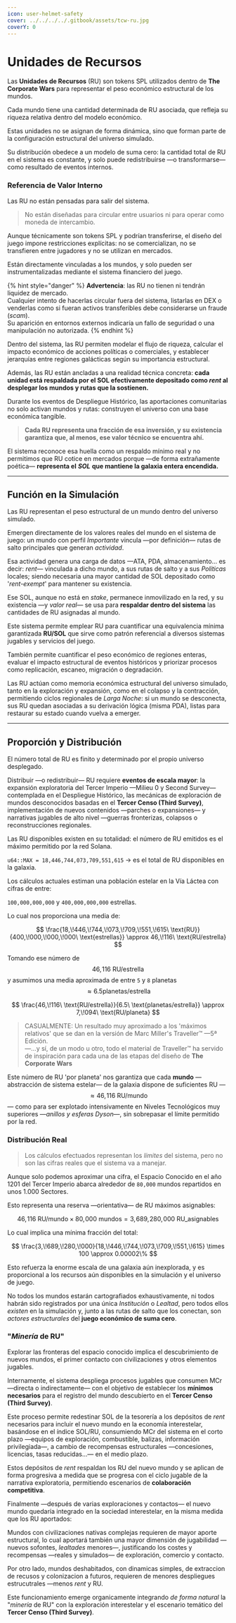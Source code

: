 ```yaml
---
icon: user-helmet-safety
cover: ../../../../.gitbook/assets/tcw-ru.jpg
coverY: 0
---
```


# Unidades de Recursos

Las **Unidades de Recursos** (RU) son tokens SPL utilizados dentro de **The Corporate Wars** para representar el peso económico estructural de los mundos.

Cada mundo tiene una cantidad determinada de RU asociada, que refleja su riqueza relativa dentro del modelo económico.

Estas unidades no se asignan de forma dinámica, sino que forman parte de la configuración estructural del universo simulado.

Su distribución obedece a un modelo de suma cero: la cantidad total de RU en el sistema es constante, y solo puede redistribuirse —o transformarse— como resultado de eventos internos.

### Referencia de Valor Interno

Las RU no están pensadas para salir del sistema.

> No están diseñadas para circular entre usuarios ni para operar como moneda de intercambio.

Aunque técnicamente son tokens SPL y podrían transferirse, el diseño del juego impone restricciones explícitas: no se comercializan, no se transfieren entre jugadores y no se utilizan en mercados.

Están directamente vinculadas a los mundos, y solo pueden ser instrumentalizadas mediante el sistema financiero del juego.

{% hint style="danger" %}
**Advertencia**: las RU no tienen ni tendrán liquidez de mercado.\
Cualquier intento de hacerlas circular fuera del sistema, listarlas en DEX o venderlas como si fueran activos transferibles debe considerarse un fraude (_scam_).\
Su aparición en entornos externos indicaría un fallo de seguridad o una manipulación no autorizada.
{% endhint %}

Dentro del sistema, las RU permiten modelar el flujo de riqueza, calcular el impacto económico de acciones políticas o comerciales, y establecer jerarquías entre regiones galácticas según su importancia estructural.

Además, las RU están ancladas a una realidad técnica concreta: **cada unidad está respaldada por el SOL efectivamente depositado como _rent_ al desplegar los mundos y rutas que la sostienen.**

Durante los eventos de Despliegue Histórico, las aportaciones comunitarias no solo activan mundos y rutas: construyen el universo con una base económica tangible.

> **Cada RU representa una fracción de esa inversión, y su existencia garantiza que, al menos, ese valor técnico se encuentra ahí.**

El sistema reconoce esa huella como un respaldo mínimo real y no permitimos que RU cotice en mercados porque —de forma extrañamente poética— **representa el** _**SOL**_ **que mantiene la galaxia entera encendida.**

***

## Función en la Simulación

Las RU representan el peso estructural de un mundo dentro del universo simulado.

Emergen directamente de los valores reales del mundo en el sistema de juego: un mundo con perfil _Importante_ vincula —por definición— rutas de salto principales que generan _actividad_.

Esa actividad genera una carga de datos —ATA, PDA, almacenamiento... es decir: _rent_— vinculada a dicho mundo, a sus rutas de salto y a sus _Políticas_ locales; siendo necesaria una mayor cantidad de SOL depositado como '_rent-exempt_' para mantener su existencia.

Ese SOL, aunque no está en _stake_, permanece inmovilizado en la red, y su existencia —y _valor real_— se usa para **respaldar dentro del sistema** las cantidades de RU asignadas al mundo.

Este sistema permite emplear RU para cuantificar una equivalencia mínima garantizada **RU/SOL** que sirve como patrón referencial a diversos sistemas jugables y servicios del juego.

También permite cuantificar el peso económico de regiones enteras, evaluar el impacto estructural de eventos históricos y priorizar procesos como replicación, escaneo, migración o degradación.

Las RU actúan como memoria económica estructural del universo simulado, tanto en la exploración y expansión, como en el colapso y la contracción, permitiendo ciclos regionales de _Larga Noche_: si un mundo se desconecta, sus RU quedan asociadas a su derivación lógica (misma PDA), listas para restaurar su estado cuando vuelva a emerger.

***

## Proporción y Distribución

El número total de RU es finito y determinado por el propio universo desplegado.

Distribuir —o redistribuir— RU requiere **eventos de escala mayor**: la expansión exploratoria del Tercer Imperio —Milieu 0 y Second Survey— contemplada en el Despliegue Histórico, las mecánicas de exploración de mundos desconocidos basadas en el **Tercer Censo (Third Survey)**, implementación de nuevos contenidos —parches o expansiones— y narrativas jugables de alto nivel —guerras fronterizas, colapsos o reconstrucciones regionales.

Las RU disponibles existen en su totalidad: el número de RU emitidos es el máximo permitido por la red Solana.

`u64::MAX = 18,446,744,073,709,551,615` → es el total de RU disponibles en la galaxia.

Los cálculos actuales estiman una población estelar en la Vía Láctea con cifras de entre:

`100,000,000,000` y `400,000,000,000` estrellas.

Lo cual nos proporciona una media de:

$$
\frac{18,\!446,\!744,\!073,\!709,\!551,\!615\ \text{RU}}{400,\!000,\!000,\!000\ \text{estrellas}} \approx 46,\!116\ \text{RU/estrella}
$$

Tomando ese número de $$46,\!116\ \text{RU/estrella}$$ y asumimos una media aproximada de entre `5` y `8` planetas $$\approx 6.5 \text{planetas/estrella}$$ 

$$
\frac{46,\!116\ \text{RU/estrella}}{6.5\ \text{planetas/estrella}} \approx 7,\!094\ \text{RU/planeta}
$$

> CASUALMENTE: Un resultado muy aproximado a los 'máximos relativos' que se dan en la versión de Marc Miller's Traveller™ —5ª Edición.\
> —...y sí, de un modo u otro, todo el material de Traveller™ ha servido de inspiración para cada una de las etapas del diseño de **The Corporate Wars**

Este número de RU 'por planeta' nos garantiza que cada **mundo** —abstracción de sistema estelar— de la galaxia dispone de suficientes RU —$$\approx 46,\!116\ \text{RU/mundo}$$— como para ser explotado intensivamente en Niveles Tecnológicos muy superiores —_anillos y esferas Dyson_—, sin sobrepasar el límite permitido por la red.

### Distribución Real

> Los cálculos efectuados representan los _límites_ del sistema, pero no son las cifras reales que el sistema va a manejar.

Aunque solo podemos aproximar una cifra, el Espacio Conocido en el año 1201 del Tercer Imperio abarca alrededor de `80,000` mundos repartidos en unos 1.000 Sectores.

Esto representa una reserva —orientativa— de RU máximos asignables:

$$
46,\!116\ \text{RU/mundo} \times 80,\!000\ \text{mundos} = 3,\!689,\!280,\!000\ \text{RU_{asignables}}
$$

Lo cual implica una mínima fracción del total:

$$
\frac{3,\!689,\!280,\!000}{18,\!446,\!744,\!073,\!709,\!551,\!615} \times 100 \approx 0.00002\%
$$

Esto refuerza la enorme escala de una galaxia aún inexplorada, y es proporcional a los recursos aún disponibles en la simulación y el universo de juego.

No todos los mundos estarán cartografiados exhaustivamente, ni todos habrán sido registrados por una única _Institución_ o _Lealtad_, pero todos ellos _existen_ en la simulación y, junto a las rutas de salto que los conectan, son _actores estructurales_ del **juego económico de suma cero**.

### "_Minería_ de RU"

Explorar las fronteras del espacio conocido implica el descubrimiento de nuevos mundos, el primer contacto con civilizaciones y otros elementos jugables.

Internamente, el sistema despliega procesos jugables que consumen MCr —directa o indirectamente— con el objetivo de establecer los **mínimos necesarios** para el registro del mundo descubierto en el **Tercer Censo (Third Survey)**.

Este proceso permite redestinar SOL de la tesorería a los depósitos de _rent_ necesarios para incluir el nuevo mundo en la economía interestelar, basándose en el índice SOL/RU, consumiendo MCr del sistema en el corto plazo —equipos de exploración, combustible, balizas, información privilegiada—, a cambio de recompensas estructurales —concesiones, licencias, tasas reducidas...— en el medio plazo.

Estos depósitos de _rent_ respaldan los RU del nuevo mundo y se aplican de forma progresiva a medida que se progresa con el ciclo jugable de la narrativa exploratoria, permitiendo escenarios de **colaboración competitiva**.

Finalmente —después de varias exploraciones y contactos— el nuevo mundo quedaría integrado en la sociedad interestelar, en la misma medida que los RU aportados:

Mundos con civilizaciones nativas complejas requieren de mayor aporte estructural, lo cual aportará también una mayor dimensión de jugabilidad —nuevos sofontes, _lealtades_ menores—, justificando los costes y recompensas —reales y simulados— de exploración, comercio y contacto.

Por otro lado, mundos deshabitados, con dinamicas simples, de extraccion de recusos y colonizacion a futuros, requieren de menores despliegues estrucutrales —menos _rent_ y RU.

Este funcionamiento emerge organicamente integrando _de forma natural_ la "_minería_ de RU" con la exploración interestelar y el escenario temático del **Tercer Censo (Third Survey)**.


